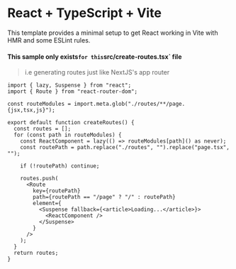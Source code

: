 # React + TypeScript + Vite

This template provides a minimal setup to get React working in Vite with HMR and some ESLint rules.

#### This sample only exists`for this`src/create-routes.tsx` file

> i.e generating routes just like NextJS's app router

```tsx
import { lazy, Suspense } from "react";
import { Route } from "react-router-dom";

const routeModules = import.meta.glob("./routes/**/page.{jsx,tsx,js}");

export default function createRoutes() {
  const routes = [];
  for (const path in routeModules) {
    const ReactComponent = lazy(() => routeModules[path]() as never);
    const routePath = path.replace("./routes", "").replace("page.tsx", "");

    if (!routePath) continue;

    routes.push(
      <Route
        key={routePath}
        path={routePath == "/page" ? "/" : routePath}
        element={
          <Suspense fallback={<article>Loading...</article>}>
            <ReactComponent />
          </Suspense>
        }
      />
    );
  }
  return routes;
}
```
